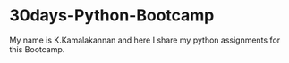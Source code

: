 # 30days-Python-Bootcamp
My name is K.Kamalakannan and here I share my python assignments for this Bootcamp.
